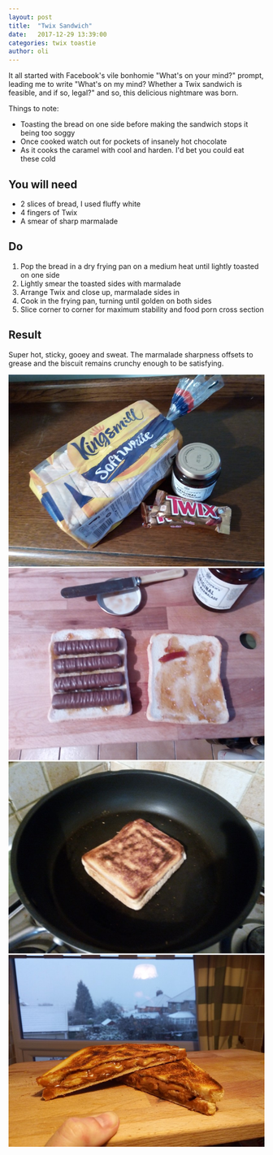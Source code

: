 ```yaml
---
layout: post
title:  "Twix Sandwich"
date:   2017-12-29 13:39:00
categories: twix toastie 
author: oli
---
```


It all started with Facebook's vile bonhomie "What's on your mind?" prompt, leading me to write "What's on my mind? Whether a Twix sandwich is feasible, and if so, legal?" and so, this delicious nightmare was born.

Things to note:

* Toasting the bread on one side before making the sandwich stops it being too soggy
* Once cooked watch out for pockets of insanely hot chocolate
* As it cooks the caramel with cool and harden.  I'd bet you could eat these cold

## You will need

* 2 slices of bread, I used fluffy white
* 4 fingers of Twix
* A smear of sharp marmalade

## Do

1. Pop the bread in a dry frying pan on a medium heat until lightly toasted on one side
2. Lightly smear the toasted sides with marmalade
3. Arrange Twix and close up, marmalade sides in
4. Cook in the frying pan, turning until golden on both sides
5. Slice corner to corner for maximum stability and food porn cross section

## Result

Super hot, sticky, gooey and sweat.  The marmalade sharpness offsets to grease and the biscuit remains crunchy enough to be satisfying.


![Ingrediants](/images/twix_sandwich/twix_sandwich_01.jpg)
![Assembly](/images/twix_sandwich/twix_sandwich_02.jpg)
![Cooking](/images/twix_sandwich/twix_sandwich_03.jpg)
![GET IN MY FACE](/images/twix_sandwich/twix_sandwich_04.jpg)

